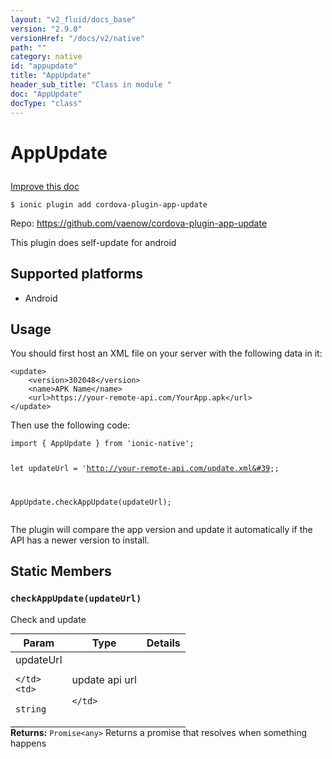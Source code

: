 ```yaml
---
layout: "v2_fluid/docs_base"
version: "2.9.0"
versionHref: "/docs/v2/native"
path: ""
category: native
id: "appupdate"
title: "AppUpdate"
header_sub_title: "Class in module "
doc: "AppUpdate"
docType: "class"
---
```








<h1 class="api-title">
  
  AppUpdate
  

  

  </h1>

<a class="improve-v2-docs" href="http://github.com/driftyco/ionic-native/edit/master/src/plugins/app-update.ts#L0">
  Improve this doc
</a>



<!-- decorators -->





<pre><code>$ ionic plugin add cordova-plugin-app-update</code></pre>
<p>Repo:
  <a href="https://github.com/vaenow/cordova-plugin-app-update">
    https://github.com/vaenow/cordova-plugin-app-update
  </a>
</p>

<!-- description -->

<p>This plugin does self-update for android</p>


<!-- @platforms tag -->
<h2>Supported platforms</h2>

<ul>
  <li>Android</li>
</ul>

<!-- @platforms tag end -->


<!-- if doc.decorators -->

<!-- @usage tag -->

<h2>Usage</h2>

<p>You should first host an XML file on your server with the following data in it:</p>
<pre><code class="lang-xml">&lt;update&gt;
    &lt;version&gt;302048&lt;/version&gt;
    &lt;name&gt;APK Name&lt;/name&gt;
    &lt;url&gt;https://your-remote-api.com/YourApp.apk&lt;/url&gt;
&lt;/update&gt;
</code></pre>
<p>Then use the following code:</p>
<pre><code>import { AppUpdate } from &#39;ionic-native&#39;;

let updateUrl = &#39;http://your-remote-api.com/update.xml&#39;;

AppUpdate.checkAppUpdate(updateUrl);
</code></pre>
<p>The plugin will compare the app version and update it automatically if the API has a newer version to install.</p>




<!-- @property tags -->


<h2>Static Members</h2>

<div id="checkAppUpdate"></div>
<h3><code>checkAppUpdate(updateUrl)</code>
  
</h3>




Check and update


<table class="table param-table" style="margin:0;">
  <thead>
  <tr>
    <th>Param</th>
    <th>Type</th>
    <th>Details</th>
  </tr>
  </thead>
  <tbody>
  
  <tr>
    <td>
      updateUrl
      
      
    </td>
    <td>
      
<code>string</code>
    </td>
    <td>
      <p>update api url</p>

      
    </td>
  </tr>
  
  </tbody>
</table>





<div class="return-value" markdown="1">
  <i class="icon ion-arrow-return-left"></i>
  <b>Returns:</b> 
<code>Promise&lt;any&gt;</code> Returns a promise that resolves when something happens
</div>




<!-- methods on the class -->



<!-- other classes -->

<!-- end other classes -->

<!-- interfaces -->

<!-- end interfaces -->

<!-- related link --><!-- end content block -->


<!-- end body block -->


